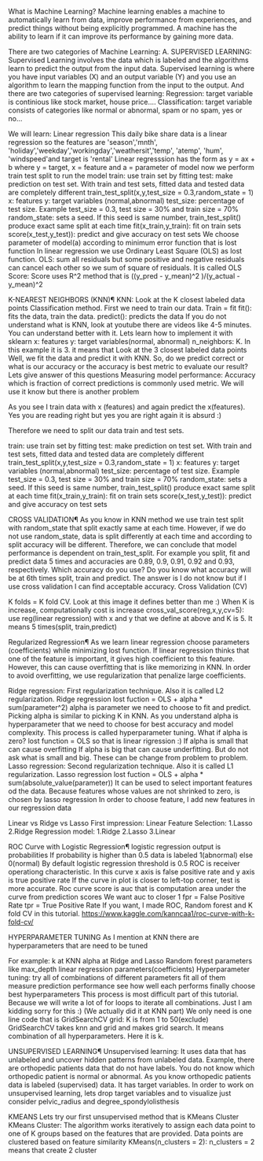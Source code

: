 What is Machine Learning?
Machine learning enables a machine to automatically learn from data, improve performance from experiences, and predict things without being explicitly programmed. A machine has the ability to learn if it can improve its performance by gaining more data.

There are two categories of Machine Learning:
A. SUPERVISED LEARNING: Supervised Learning involves the data which is labeled and the algorithms learn to predict the output from the input data. Supervised learning is where you have input variables (X) and an output variable (Y) and you use an algorithm to learn the mapping function from the input to the output. And there are two categories of supervised learning:
Regression: target variable is continious like stock market, house price....
Classification: target variable consists of categories like normal or abnormal, spam or no spam, yes or no...

We will learn:
Linear regression
This daily bike share data is a linear regression so the features are 'season','mnth', 'holiday','weekday','workingday','weathersit','temp', 'atemp', 'hum', 'windspeed'and target is 'rental'
Linear regresssion has the form as y = ax + b where y = target, x = feature and a = parameter of model
now we perform train test split to run the model
train: use train set by fitting
test: make prediction on test set.
With train and test sets, fitted data and tested data are completely different
train_test_split(x,y,test_size = 0.3,random_state = 1)
x: features
y: target variables (normal,abnormal)
test_size: percentage of test size. Example test_size = 0.3, test size = 30% and train size = 70%
random_state: sets a seed. If this seed is same number, train_test_split() produce exact same split at each time
fit(x_train,y_train): fit on train sets
score(x_test,y_test)): predict and give accuracy on test sets
We choose parameter of model(a) according to minimum error function that is lost function
In linear regression we use Ordinary Least Square (OLS) as lost function.
OLS: sum all residuals but some positive and negative residuals can cancel each other so we sum of square of residuals. It is called OLS
Score: Score uses R^2 method that is ((y_pred - y_mean)^2 )/(y_actual - y_mean)^2

K-NEAREST NEIGHBORS (KNN)¶
KNN: Look at the K closest labeled data points
Classification method.
First we need to train our data. Train = fit
fit(): fits the data, train the data.
predict(): predicts the data
If you do not understand what is KNN, look at youtube there are videos like 4-5 minutes. You can understand better with it.
Lets learn how to implement it with sklearn
x: features
y: target variables(normal, abnormal)
n_neighbors: K. In this example it is 3. it means that Look at the 3 closest labeled data points
Well, we fit the data and predict it with KNN.
So, do we predict correct or what is our accuracy or the accuracy is best metric to evaluate our result? Lets give answer of this questions
Measuring model performance:
Accuracy which is fraction of correct predictions is commonly used metric. We will use it know but there is another problem

As you see I train data with x (features) and again predict the x(features). Yes you are reading right but yes you are right again it is absurd :)


Therefore we need to split our data train and test sets.

train: use train set by fitting
test: make prediction on test set.
With train and test sets, fitted data and tested data are completely different
train_test_split(x,y,test_size = 0.3,random_state = 1)
x: features
y: target variables (normal,abnormal)
test_size: percentage of test size. Example test_size = 0.3, test size = 30% and train size = 70%
random_state: sets a seed. If this seed is same number, train_test_split() produce exact same split at each time
fit(x_train,y_train): fit on train sets
score(x_test,y_test)): predict and give accuracy on test sets


CROSS VALIDATION¶
As you know in KNN method we use train test split with random_state that split exactly same at each time. However, if we do not use random_state, data is split differently at each time and according to split accuracy will be different. Therefore, we can conclude that model performance is dependent on train_test_split. For example you split, fit and predict data 5 times and accuracies are 0.89, 0.9, 0.91, 0.92 and 0.93, respectively. Which accuracy do you use? Do you know what accuracy will be at 6th times split, train and predict. The answer is I do not know but if I use cross validation I can find acceptable accuracy.
Cross Validation (CV)

K folds = K fold CV.
Look at this image it defines better than me :)
When K is increase, computationally cost is increase
cross_val_score(reg,x,y,cv=5): use reg(linear regression) with x and y that we define at above and K is 5. It means 5 times(split, train,predict)

Regularized Regression¶
As we learn linear regression choose parameters (coefficients) while minimizing lost function. If linear regression thinks that one of the feature is important, it gives high coefficient to this feature. However, this can cause overfitting that is like memorizing in KNN. In order to avoid overfitting, we use regularization that penalize large coefficients.

Ridge regression: First regularization technique. Also it is called L2 regularization.
Ridge regression lost fuction = OLS + alpha * sum(parameter^2)
alpha is parameter we need to choose to fit and predict. Picking alpha is similar to picking K in KNN. As you understand alpha is hyperparameter that we need to choose for best accuracy and model complexity. This process is called hyperparameter tuning.
What if alpha is zero? lost function = OLS so that is linear rigression :)
If alpha is small that can cause overfitting
If alpha is big that can cause underfitting. But do not ask what is small and big. These can be change from problem to problem.
Lasso regression: Second regularization technique. Also it is called L1 regularization.
Lasso regression lost fuction = OLS + alpha * sum(absolute_value(parameter))
It can be used to select important features od the data. Because features whose values are not shrinked to zero, is chosen by lasso regression
In order to choose feature, I add new features in our regression data

Linear vs Ridge vs Lasso First impression: Linear Feature Selection: 1.Lasso 2.Ridge Regression model: 1.Ridge 2.Lasso 3.Linear

ROC Curve with Logistic Regression¶
logistic regression output is probabilities
If probability is higher than 0.5 data is labeled 1(abnormal) else 0(normal)
By default logistic regression threshold is 0.5
ROC is receiver operationg characteristic. In this curve x axis is false positive rate and y axis is true positive rate
If the curve in plot is closer to left-top corner, test is more accurate.
Roc curve score is auc that is computation area under the curve from prediction scores
We want auc to closer 1
fpr = False Positive Rate
tpr = True Positive Rate
If you want, I made ROC, Random forest and K fold CV in this tutorial. https://www.kaggle.com/kanncaa1/roc-curve-with-k-fold-cv/


HYPERPARAMETER TUNING
As I mention at KNN there are hyperparameters that are need to be tuned

For example:
k at KNN
alpha at Ridge and Lasso
Random forest parameters like max_depth
linear regression parameters(coefficients)
Hyperparameter tuning:
try all of combinations of different parameters
fit all of them
measure prediction performance
see how well each performs
finally choose best hyperparameters
This process is most difficult part of this tutorial. Because we will write a lot of for loops to iterate all combinations. Just I am kidding sorry for this :) (We actually did it at KNN part)
We only need is one line code that is GridSearchCV
grid: K is from 1 to 50(exclude)
GridSearchCV takes knn and grid and makes grid search. It means combination of all hyperparameters. Here it is k.

UNSUPERVISED LEARNING¶
Unsupervised learning: It uses data that has unlabeled and uncover hidden patterns from unlabeled data. Example, there are orthopedic patients data that do not have labels. You do not know which orthopedic patient is normal or abnormal.
As you know orthopedic patients data is labeled (supervised) data. It has target variables. In order to work on unsupervised learning, lets drop target variables and to visualize just consider pelvic_radius and degree_spondylolisthesis


KMEANS
Lets try our first unsupervised method that is KMeans Cluster
KMeans Cluster: The algorithm works iteratively to assign each data point to one of K groups based on the features that are provided. Data points are clustered based on feature similarity
KMeans(n_clusters = 2): n_clusters = 2 means that create 2 cluster

